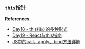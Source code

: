 ### `this`指针

**References**:
- [Day18 - this指向的多种形式](https://juejin.cn/post/7054525103098298404)
- [Day19 - React与this指向](https://juejin.cn/post/7054949116295512077)
- [JS中的call、apply、bind方法详解](https://www.cnblogs.com/moqiutao/p/7371988.html)